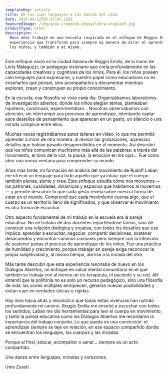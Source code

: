 ```yaml
---
templateKey: article
title: De los cien lenguajes a las danzas del alma
date: 2025-09-12T05:37:47.229Z
featuredImage: /img/andy-craddock-qfpuyzlxkra-unsplash.jpg
productType: other
description: >-
  Hace años trabajé en una escuela inspirada en el enfoque de Reggio Emilia, una
  experiencia que transformó para siempre mi manera de mirar el aprendizaje, a
  los niños… y también a mí misma.
---
```

Este enfoque nació en la ciudad italiana de Reggio Emilia, de la mano de Loris Malaguzzi, un pedagogo visionario que creía profundamente en las capacidades creativas y cognitivas de los niños. Para él, los niños poseen cien lenguajes para expresarse, y nuestro papel como educadores no es enseñarles qué pensar, sino acompañarlos y documentar mientras exploran, crean y construyen su propio conocimiento.

En la escuela, esa filosofía se vivía cada día. Organizábamos laboratorios de investigación abiertos, donde los niños elegían temas, planteaban hipótesis, construían, experimentaban… Nosotras observábamos con atención, sin interrumpir sus procesos de aprendizaje, intentando captar esos destellos de pensamiento que aparecen en un gesto, un silencio o una mirada cómplice entre ellos.

Muchas veces registrábamos estos talleres en vídeo, lo que me permitió aprender a mirar de otra manera: al revisar las grabaciones, aparecían detalles que habían pasado desapercibidos en el momento. Así descubrí que los niños comunican muchísimo más allá de las palabras: a través del movimiento, el tono de la voz, la pausa, la emoción en los ojos… Fue como abrir una nueva ventana para comprender su mundo.

Años más tarde, mi formación en análisis del movimiento de Rudolf Laban me ofreció un lenguaje para todo aquello que ya intuía: que el cuerpo también piensa, siente y crea. Este enfoque estudia cómo nos movemos —los patrones, cualidades, dinámicas y espacios que habitamos al movernos— y permite descubrir lo que cada gesto revela sobre nuestra forma de estar en el mundo. Comprendí que cada movimiento cuenta algo, que el cuerpo es un territorio lleno de significados, y que observar el movimiento es otra forma de escuchar.

Otro aspecto fundamental de mi trabajo en la escuela era la pareja educativa. No se trataba de dos docentes repartiéndose tareas, sino de construir una relación dialógica y creativa, con todos los desafíos que eso implica: aprender a escuchar, negociar, compartir decisiones, sostener desacuerdos y encontrar caminos comunes pero siempre con la intención de sostener juntas el proceso de aprendizaje de los niños. Fue una práctica de humildad y crecimiento, porque trabajar en pareja exige reconocer la propia subjetividad y, al mismo tiempo, abrirse a la mirada del otro.

Más tarde descubrí que esta experiencia resonaba de nuevo en los Diálogos Abiertos, un enfoque en salud mental  comunitario en el que también se trabaja con al menos un co-terapeuta, el paciente y su red. Allí entendí que la polifonía no es solo un recurso pedagógico, sino una filosofía de vida: las voces múltiples enriquecen, generan nuevas posibilidades y evitan caer en verdades únicas o rígidas.

Hoy miro hacia atrás y reconozco que todas estas vivencias han nutrido profundamente mi camino. Reggio Emilia me enseñó a escuchar con todos los sentidos, Laban me dio herramientas para leer el cuerpo en movimiento, y tanto la pareja educativa como los Diálogos Abiertos me recordaron la importancia del trabajo conjunto. Lo que queda es una convicción: el aprendizaje siempre se teje en relación, en ese espacio compartido donde se encuentran los lenguajes, los cuerpos y las miradas.

Porque al final, educar, acompañar o sanar… siempre es un acto compartido.

Una danza entre lenguajes, miradas y corazones.

Uma Zuasti.
